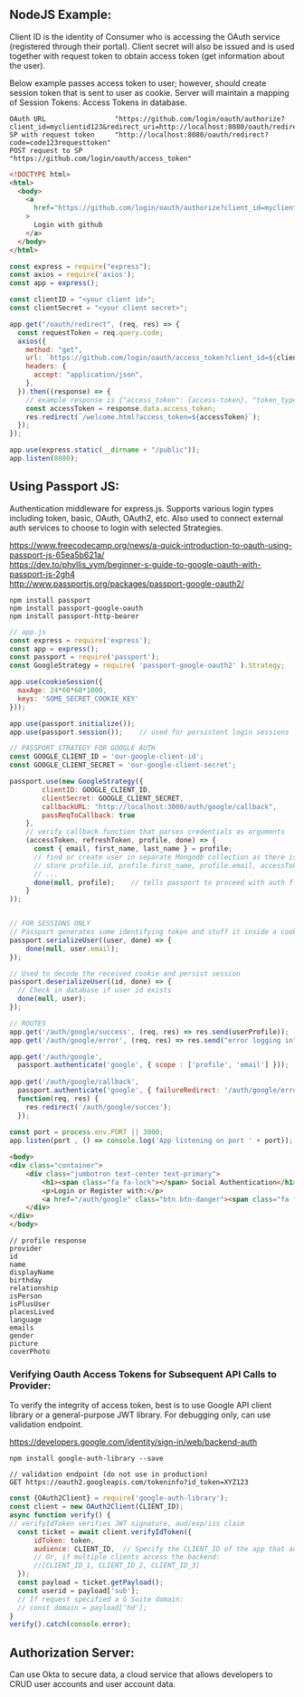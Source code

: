 ## NodeJS Example:
Client ID is the identity of Consumer who is accessing the OAuth service (registered through their portal). Client secret will also be issued and is used together with request token to obtain access token (get information about the user). 

Below example passes access token to user; however, should create session token that is sent to user as cookie. Server will maintain a mapping of Session Tokens: Access Tokens in database. 

```
OAuth URL                 "https://github.com/login/oauth/authorize?client_id=myclientid123&redirect_uri=http://localhost:8080/oauth/redirect"
SP with request token     "http://localhost:8080/oauth/redirect?code=code123requesttoken"
POST request to SP        "https://github.com/login/oauth/access_token"
```

```html
<!DOCTYPE html>
<html>
  <body>
    <a
      href="https://github.com/login/oauth/authorize?client_id=myclientid123&redirect_uri=http://localhost:8080/oauth/redirect"
    >
      Login with github
    </a>
  </body>
</html>
```

```js
const express = require("express");
const axios = require('axios');
const app = express();

const clientID = "<your client id>";
const clientSecret = "<your client secret>";

app.get("/oauth/redirect", (req, res) => {
  const requestToken = req.query.code;
  axios({
    method: "get",
    url: `https://github.com/login/oauth/access_token?client_id=${clientID}&client_secret=${clientSecret}&code=${requestToken}`,
    headers: {
      accept: "application/json",
    },
  }).then((response) => {
    // example response is {"access_token": {access-token}, "token_type": {type},"expires_in": {seconds-til-expiration}}
    const accessToken = response.data.access_token;
    res.redirect(`/welcome.html?access_token=${accessToken}`);
  });
});

app.use(express.static(__dirname + "/public"));
app.listen(8080);
```

## Using Passport JS:
Authentication middleware for express.js. Supports various login types including token, basic, OAuth, OAuth2, etc. Also used to connect external auth services to choose to login with selected Strategies.

https://www.freecodecamp.org/news/a-quick-introduction-to-oauth-using-passport-js-65ea5b621a/  
https://dev.to/phyllis_yym/beginner-s-guide-to-google-oauth-with-passport-js-2gh4  
http://www.passportjs.org/packages/passport-google-oauth2/

```
npm install passport
npm install passport-google-oauth
npm install passport-http-bearer
```

```js
// app.js
const express = require('express');
const app = express();
const passport = require('passport');
const GoogleStrategy = require( 'passport-google-oauth2' ).Strategy;

app.use(cookieSession({
  maxAge: 24*60*60*1000,
  keys: 'SOME_SECRET_COOKIE_KEY'
}));

app.use(passport.initialize());
app.use(passport.session());    // used for persistent login sessions

// PASSPORT STRATEGY FOR GOOGLE AUTH
const GOOGLE_CLIENT_ID = 'our-google-client-id';
const GOOGLE_CLIENT_SECRET = 'our-google-client-secret';

passport.use(new GoogleStrategy({
        clientID: GOOGLE_CLIENT_ID,
        clientSecret: GOOGLE_CLIENT_SECRET,
        callbackURL: "http://localhost:3000/auth/google/callback",
        passReqToCallback: true
    },
    // verify callback function that parses credentials as arguments
    (accessToken, refreshToken, profile, done) => {
      const { email, first_name, last_name } = profile;
      // find or create user in separate Mongodb collection as there is no password field
      // store profile.id, profile.first_name, profile.email, accessToken, refreshToken
      // ...
      done(null, profile);    // tells passport to proceed with auth flow; passes the profile data to serializeUser
    }
));


// FOR SESSIONS ONLY
// Passport generates some identifying token and stuff it inside a cookie
passport.serializeUser((user, done) => {
    done(null, user.email);
});

// Used to decode the received cookie and persist session
passport.deserializeUser((id, done) => {
  // Check in database if user id exists
  done(null, user);
});

// ROUTES
app.get('/auth/google/success', (req, res) => res.send(userProfile));
app.get('/auth/google/error', (req, res) => res.send("error logging in"));

app.get('/auth/google', 
  passport.authenticate('google', { scope : ['profile', 'email'] }));
 
app.get('/auth/google/callback', 
  passport.authenticate('google', { failureRedirect: '/auth/google/error' }),
  function(req, res) {
    res.redirect('/auth/google/succes');
  });
  
const port = process.env.PORT || 3000;
app.listen(port , () => console.log('App listening on port ' + port));
```
```html
<body>
<div class="container">
    <div class="jumbotron text-center text-primary">
        <h1><span class="fa fa-lock"></span> Social Authentication</h1>
        <p>Login or Register with:</p>
        <a href="/auth/google" class="btn btn-danger"><span class="fa fa-google"></span> SignIn with Google</a>
    </div>
</div>
</body>
```
```
// profile response
provider
id
name
displayName
birthday
relationship
isPerson
isPlusUser
placesLived
language
emails
gender
picture
coverPhoto
```
### Verifying Oauth Access Tokens for Subsequent API Calls to Provider:
To verify the integrity of access token, best is to use Google API client library or a general-purpose JWT library. For debugging only, can use validation endpoint.

https://developers.google.com/identity/sign-in/web/backend-auth

```
npm install google-auth-library --save

// validation endpoint (do not use in production)
GET https://oauth2.googleapis.com/tokeninfo?id_token=XYZ123
```
```js
const {OAuth2Client} = require('google-auth-library');
const client = new OAuth2Client(CLIENT_ID);
async function verify() {
// verifyIdToken verifies JWT signature, aud/exp/iss claim
  const ticket = await client.verifyIdToken({
      idToken: token,
      audience: CLIENT_ID,  // Specify the CLIENT_ID of the app that accesses the backend
      // Or, if multiple clients access the backend:
      //[CLIENT_ID_1, CLIENT_ID_2, CLIENT_ID_3]
  });
  const payload = ticket.getPayload();
  const userid = payload['sub'];
  // If request specified a G Suite domain:
  // const domain = payload['hd'];
}
verify().catch(console.error);
```

## Authorization Server:
Can use Okta to secure data, a cloud service that allows developers to CRUD user accounts and user account data.
